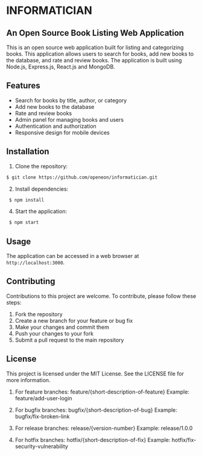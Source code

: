 # INFORMATICIAN
## An Open Source Book Listing Web Application

This is an open source web application built for listing and categorizing books. This application allows users to search for books, add new books to the database, and rate and review books. The application is built using Node.js, Express.js, React.js and MongoDB.

## Features

- Search for books by title, author, or category
- Add new books to the database
- Rate and review books
- Admin panel for managing books and users
- Authentication and authorization
- Responsive design for mobile devices

## Installation

1. Clone the repository:
 ```sh
 $ git clone https://github.com/openeon/informatician.git
 ```

2. Install dependencies:
```sh
 $ npm install
```

4. Start the application:
```sh
 $ npm start
```


## Usage

The application can be accessed in a web browser at `http://localhost:3000`.

## Contributing

Contributions to this project are welcome. To contribute, please follow these steps:

1. Fork the repository
2. Create a new branch for your feature or bug fix
3. Make your changes and commit them
4. Push your changes to your fork
5. Submit a pull request to the main repository

## License

This project is licensed under the MIT License. See the LICENSE file for more information.

1. For feature branches: feature/{short-description-of-feature}
Example: feature/add-user-login

2. For bugfix branches: bugfix/{short-description-of-bug}
Example: bugfix/fix-broken-link

3. For release branches: release/{version-number}
Example: release/1.0.0

4. For hotfix branches: hotfix/{short-description-of-fix}
Example: hotfix/fix-security-vulnerability



